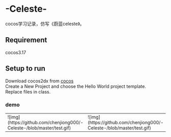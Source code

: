 # -Celeste-
cocos学习记录，仿写《蔚蓝celeste》。  
## Requirement  
cocos3.17
## Setup to run  
Download cocos2dx from [cocos](www.cocos.com)  
Create a New Project and choose the Hello World project template.  
Replace files in class.  

### demo  
<table><tr>
<td>![img](https://github.com/chenjiong000/-Celeste-/blob/master/test.gif)</td>
<td>![img](https://github.com/chenjiong000/-Celeste-/blob/master/test.gif)</td>
</tr></table> 
 

